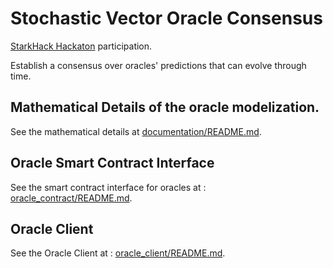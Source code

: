 # Stochastic Vector Oracle Consensus

[StarkHack Hackaton](https://ethglobal.com/events/starkhack) participation.

Establish a consensus over oracles' predictions that can evolve through time.

## Mathematical Details of the oracle modelization.

See the mathematical details at [documentation/README.md](documentation/README.md).

## Oracle Smart Contract Interface

See the smart contract interface for oracles at : [oracle_contract/README.md](oreacle_contract/README.md).

## Oracle Client

See the Oracle Client at : [oracle_client/README.md](oracle_client/README.md).

